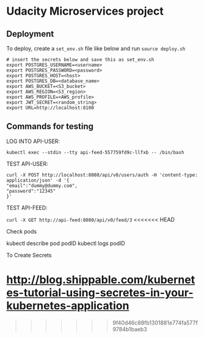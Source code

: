 # Udacity Microservices project #

Deployment
----------
To deploy, create a `set_env.sh` file like below and run `source deploy.sh`

    # insert the secrets below and save this as set_env.sh
    export POSTGRES_USERNAME=<username>
    export POSTGRES_PASSWORD=<password>
    export POSTGRES_HOST=<host>
    export POSTGRES_DB=<database_name>
    export AWS_BUCKET=<S3_bucket>
    export AWS_REGION=<S3_region>
    export AWS_PROFILE=<AWS_profile>
    export JWT_SECRET=<random_string>
    export URL=http://localhost:8100


Commands for testing
--------------------

LOG INTO API-USER:

`kubectl exec --stdin --tty api-feed-557759fd9c-llfxb -- /bin/bash`


TEST API-USER:

    curl -X POST http://localhost:8080/api/v0/users/auth -H 'content-type: application/json' -d '{
    "email":"dummy@dummy.com",
    "password":"12345"
    }'


TEST API-FEED:

`curl -X GET http://api-feed:8080/api/v0/feed/3`
<<<<<<< HEAD


Check pods

kubectl describe pod podID
kubectl logs podID


To Create Secrets

http://blog.shippable.com/kubernetes-tutorial-using-secretes-in-your-kubernetes-application
=======
>>>>>>> 9f40d46c88fb1301881e774fa577f9784b1baeb3
